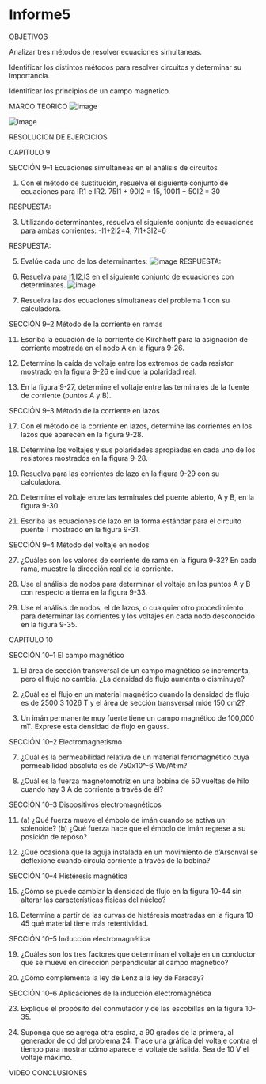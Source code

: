 # Informe5
OBJETIVOS 

Analizar tres métodos de resolver ecuaciones simultaneas. 

Identificar los distintos métodos para resolver circuitos y determinar su importancia.

Identificar los principios de un campo magnetico. 

MARCO TEORICO
![image](https://user-images.githubusercontent.com/117759439/209267413-9d22612a-67c8-4828-9c62-fe68f1178b35.png)

![image](https://user-images.githubusercontent.com/117759439/209270839-dbe730ec-745a-4689-bd4c-5073f6d92d2b.png)

RESOLUCION DE EJERCICIOS 

CAPITULO 9
 
SECCIÓN 9–1 Ecuaciones simultáneas en el análisis de circuitos

1. Con el método de sustitución, resuelva el siguiente conjunto de ecuaciones para IR1 e IR2.
75I1 + 90I2 = 15,
100I1 + 50I2 = 30

RESPUESTA:

3. Utilizando determinantes, resuelva el siguiente conjunto de ecuaciones para ambas corrientes:
-I1+2I2=4,
7I1+3I2=6

RESPUESTA:

5. Evalúe cada uno de los determinantes:
![image](https://user-images.githubusercontent.com/117759439/209271752-ad354090-4786-4046-89f8-487a1dd6e9b3.png)
RESPUESTA:


7. Resuelva para I1,I2,I3 en el siguiente conjunto de ecuaciones con determinates.
![image](https://user-images.githubusercontent.com/117759439/209271793-c67a5a00-1dbb-4a63-8738-1b3bef5ecbeb.png)


9. Resuelva las dos ecuaciones simultáneas del problema 1 con su calculadora.

SECCIÓN 9–2 Método de la corriente en ramas

11. Escriba la ecuación de la corriente de Kirchhoff para la asignación de corriente mostrada en el nodo A
en la figura 9-26.


13. Determine la caída de voltaje entre los extremos de cada resistor mostrado en la figura 9-26 e indique la polaridad real.

15. En la figura 9-27, determine el voltaje entre las terminales de la fuente de corriente (puntos A y B).

SECCIÓN 9–3 Método de la corriente en lazos

17. Con el método de la corriente en lazos, determine las corrientes en los lazos que aparecen en la figura 9-28.

19. Determine los voltajes y sus polaridades apropiadas en cada uno de los resistores mostrados en la figura 9-28.

21. Resuelva para las corrientes de lazo en la figura 9-29 con su calculadora.

23. Determine el voltaje entre las terminales del puente abierto, A y B, en la figura 9-30.

25. Escriba las ecuaciones de lazo en la forma estándar para el circuito puente T mostrado en la figura 9-31.

SECCIÓN 9–4 Método del voltaje en nodos

27. ¿Cuáles son los valores de corriente de rama en la figura 9-32? En cada rama, muestre la dirección real de la corriente.

29. Use el análisis de nodos para determinar el voltaje en los puntos A y B con respecto a tierra en la figura 9-33.

31. Use el análisis de nodos, el de lazos, o cualquier otro procedimiento para determinar las corrientes y los voltajes en cada nodo desconocido en la figura 9-35.

CAPITULO 10 

SECCIÓN 10–1 El campo magnético

1. El área de sección transversal de un campo magnético se incrementa, pero el flujo no cambia. ¿La densidad de flujo aumenta o disminuye?

3. ¿Cuál es el flujo en un material magnético cuando la densidad de flujo es de 2500 3 1026 T y el área de sección transversal mide 150 cm2?

5. Un imán permanente muy fuerte tiene un campo magnético de 100,000 mT. Exprese esta densidad de flujo en gauss.

SECCIÓN 10–2 Electromagnetismo

7. ¿Cuál es la permeabilidad relativa de un material ferromagnético cuya permeabilidad absoluta es de 750x10^-6 Wb/At·m?

9. ¿Cuál es la fuerza magnetomotriz en una bobina de 50 vueltas de hilo cuando hay 3 A de corriente a través de él?

SECCIÓN 10–3 Dispositivos electromagnéticos

11. (a) ¿Qué fuerza mueve el émbolo de imán cuando se activa un solenoide?
(b) ¿Qué fuerza hace que el émbolo de imán regrese a su posición de reposo?

13. ¿Qué ocasiona que la aguja instalada en un movimiento de d’Arsonval se deflexione cuando circula corriente a través de la bobina?

SECCIÓN 10–4 Histéresis magnética

15. ¿Cómo se puede cambiar la densidad de flujo en la figura 10-44 sin alterar las características físicas del núcleo?

17. Determine a partir de las curvas de histéresis mostradas en la figura 10-45 qué material tiene más retentividad.

SECCIÓN 10–5 Inducción electromagnética

19. ¿Cuáles son los tres factores que determinan el voltaje en un conductor que se mueve en dirección perpendicular al campo magnético?

21. ¿Cómo complementa la ley de Lenz a la ley de Faraday?

SECCIÓN 10–6 Aplicaciones de la inducción electromagnética

23. Explique el propósito del conmutador y de las escobillas en la figura 10-35.

25. Suponga que se agrega otra espira, a 90 grados de la primera, al generador de cd del problema 24. Trace una gráfica del voltaje contra el tiempo para mostrar cómo aparece el voltaje de salida. Sea de 10 V el voltaje máximo.


VIDEO 
CONCLUSIONES 
